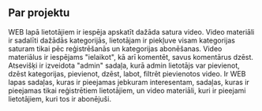 ## Par projektu

WEB lapā lietotājiem ir iespēja apskatīt dažāda satura video. Video materiāli ir sadalīti dažādās kategorijās, lietotājam ir piekļuve visam kategorijas saturam tikai pēc reģistrēšanās un kategorijas abonēšanas. Video materiālus ir iespējams "ielaikot", kā arī komentēt, savus komentārus dzēst. Atsevišķi ir izveidota "admin" sadaļa, kurā admin lietotājs var pievienot, dzēst kategorijas, pievienot, dzēst, labot, filtrēt pievienotos video. Ir WEB lapas sadaļas, kuras ir pieejamas jebkuram interesentam, sadaļas, kuras ir pieejamas tikai reģistrētiem lietotājiem, un video materiāli, kuri ir pieejami lietotājiem, kuri tos ir abonējuši. 
